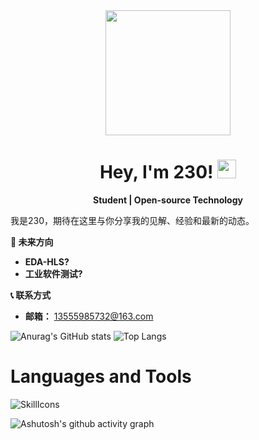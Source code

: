 <div id="header" align="center">
  <img src="https://media.giphy.com/media/du3J3cXyzhj75IOgvA/giphy.gif" width="200"/>
  
  <h1>
    Hey, I'm 230!
    <img src="https://media.giphy.com/media/hvRJCLFzcasrR4ia7z/giphy.gif" width="30px"/>
  </h1>
  <p align="center">
    <b>Student | Open-source Technology</b>
  </p>
</div>

我是230，期待在这里与你分享我的见解、经验和最新的动态。

**🎯 未来方向**
- **EDA-HLS?**
- **工业软件测试?**

**📞 联系方式**
- **邮箱：**   13555985732@163.com

![Anurag's GitHub stats](https://github-readme-stats.vercel.app/api?username=20040122)
![Top Langs](https://github-readme-stats.vercel.app/api/top-langs/?username=20040122)
# Languages and Tools

![SkillIcons](https://skillicons.dev/icons?i=js,html,css,mysql,ubuntu,linux,windows,php,java,c,cpp,vscode,idea,clion,cloudflare,github,git,apple,anaconda,cmake,gmail,lit,maven,netlify,latex,phpstorm,postman,pycharm,qt,sqlite,spring,selenium)

![Ashutosh's github activity graph](https://github-readme-activity-graph.vercel.app/graph?username=20040122&theme=github-compact)
